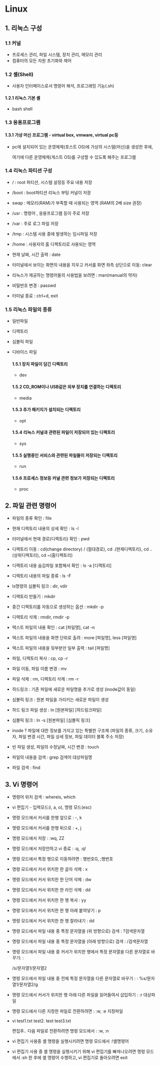 # Linux

## 1. 리눅스 구성

### 1.1 커널

- 프로세스 관리, 파일 시스템, 장치 관리, 메모리 관리
- 컴퓨터의 모든 자원 초기화와 제어

### 1.2 셸(Shell)

- 사용자 인터페이스로서 명령어 해석, 프로그래밍 기능(.sh)

#### 1.2.1 리눅스 기본 셸

- bash shell



### 1.3 응용프로그램

#### 1.3.1 가상 머신 프로그램 - virtual box, vmware, virtual pc등

- pc에 설치되어 있는 운영체제(호스트 OS)에 가상의 시스템(머신)을 생성한 후에, 

  여기에 다른 운영체제(게스트 OS)를 구성할 수 있도록 해주는 프로그램



### 1.4 리눅스 파티션 구성

- / : root 파티션, 시스템 설정등 주요 내용 저장
- /boot : boot파티션 리눅스 부팅 커널이 저장
- swap : 메모리(RAM)가 부족할 때 사용되는 영역 (RAM의 2배 size 권장)



- /usr : 명령어 , 응용프로그램 등이 주로 저장

- /var : 주로 로그 파일 저장
- /tmp : 시스템 사용 중에 발생하는 임시파일 저장
- /home : 사용자의 홈 디렉토리로 사용되는 영역



- 현재 날짜, 시간 출력 : date
- 터미널에서 보이는 화면의 내용을 지우고 커서를 화면 좌측 상단으로 이동: clear
- 리눅스가 제공하는 명령어들의 사용법을 보려면 : man(manual의 약자)
- 비밀번호 변경 : passwd
- 터미널 종료 : ctrl+d, exit



### 1.5 리눅스 파일의 종류

- 일반파일

- 디렉토리

- 심볼릭 파일

- 디바이스 파일

   #### 1.5.1 장치 파일이 담긴 디렉토리

  - dev

  #### 1.5.2 CD_ROM이나 USB같은 외부 장치를 연결하는 디렉토리

  - media

  #### 1.5.3 추가 패키지가 설치되는 디렉토리

  - opt

  #### 1.5.4 리눅스 커널과 관련된 파일이 저장되어 있는 디렉토리

  - sys

  #### 1.5.5 실행중인 서비스와 관련된 파일들이 저장되는 디렉토리

  - run

  #### 1.5.6 프로세스 정보등 커널 관련 정보가 저장되는 디렉토리

  - proc



## 2. 파일 관련 명령어

- 파일의 종류 확인 : file
- 현재 디렉토리 내용의 상세 확인 : ls -l
- 터미널에서 현재 경로(디렉토리) 확인 : pwd
- 디렉토리 이동 : cd(change directory) / (절대경로), cd .(현재디렉토리), cd ..(상위디렉토리), cd ~(홈디렉토리)
- 디렉토리 내용 숨김파일 포함해서 확인 : ls -a [디렉토리]
- 디렉토리 내용의 파일 종류 : ls -F
- ls명령의 심볼릭 링크 : dir, vdir
- 디렉토리 만들기 : mkdir
- 중간 디렉토리를 자동으로 생성하는 옵션 : mkdir -p
- 디렉토리 삭제 : rmdir, rmdir -p



- 텍스트 파일의 내용 확인 : cat [파일명], cat -n
- 텍스트 파일의 내용을 화면 단위로 출려 : more [파일명], less [파일명]
- 텍스트 파일의 내용을 뒷부분만 일부 출력 : tail [파일명] 



- 파일, 디렉토리 복사 : cp, cp -r

- 파일 이동, 파일 이름 변경 : mv
- 파일 삭제 : rm, 디렉토리 삭제 : rm -r



- 하드링크 : 기존 파일에 새로운 파일명을 추가로 생성 (inode값이 동일)
- 심볼릭 링크 : 원본 파일을 가리키는 새로운 파일이 생성 
- 하드 링크 파일 생성 : ln [원본파일] [하드링크파일]
- 심볼릭 링크 : ln -s [원본파일] [심볼릭 링크]



- inode ? 파일에 대한 정보를 가지고 있는 특별한 구조체 (파일의 종류, 크기, 소유자, 파일 변경 시간, 파일 상세 정보, 파일 데이터 블록 주소 저장)



- 빈 파일 생성, 파일의 수정날짜, 시간 변경 : touch
- 파일의 내용을 검색 : grep 검색어 대상파일명
- 파일 검색 : find



## 3. Vi 명령어

- 명령어 위치 검색 : whereis, which



- vi 편집기 - 입력모드(i, a, o), 명령 모드(esc)
- 명령 모드에서 커서를 한행 앞으로 : -, k
- 명령 모드에서 커서를 한행 뒤으로 : +, j
- 명령 모드에서 저장 : :wq, ZZ
- 명령 모드에서 저장안하고 vi 종료 : :q, :q!

- 명령 모드에서 특정 행으로 이동하려면 : 행번호G, ;행번호



- 명령 모드에서 커서 위치한 한 글자 삭제 : x
- 명령 모드에서 커서 위치한 한 단어 삭제 : dw
- 명령 모드에서 커서 위치한 한 라인 삭제 : dd



- 명령 모드에서 커서 위치한 한 행 복사 : yy
- 명령 모드에서 커서 위치한 한 행 아래 붙여넣기 : p

- 명령 모드에서 커서 위치한 한 행 잘라내기 : dd



- 명령 모드에서 파일 내용 중 특정 문자열을 (위 방향으로) 검색 : ?검색문자열
- 명령 모드에서 파일 내용 중 특정 문자열을 (아래 방향으로) 검색 : /검색문자열



- 명령 모드에서 파일 내용 중 커서가 위치한 행에서 특정 문자열을 다른 문자열로 바꾸기:  :

   /s/문자열1/문자열2

- 명령 모드에서 파일 내용 중 전체 특정 문자열을 다른 문자열로 바꾸기 : : %s/문자열1/문자열2/g

- 명령 모드에서 커서가 위치한 행 아래 다른 파일을 읽어들여서 삽입하기 : :r 대상파일



- 명령 모드에서 다른 지정한 파일로 전환하려면 : :w, :e 지정파일

- vi test1.txt test2. text test3.txt

  편집후.. 다음 파일로 전환하려면 명령 모드에서 : :w, :n

- vi 편집기 사용중 셸 명령을 실행시키려면 명령 모드에서 :!셸명령어

- vi 편집기 사용 중 셸 명령을 실행시키기 위해 vi 편집기를 빠져나오려면 명령 모드에서 :sh 한 후에 셸 명령어 수행하고, vi 편집기로 돌아오려면 exit

